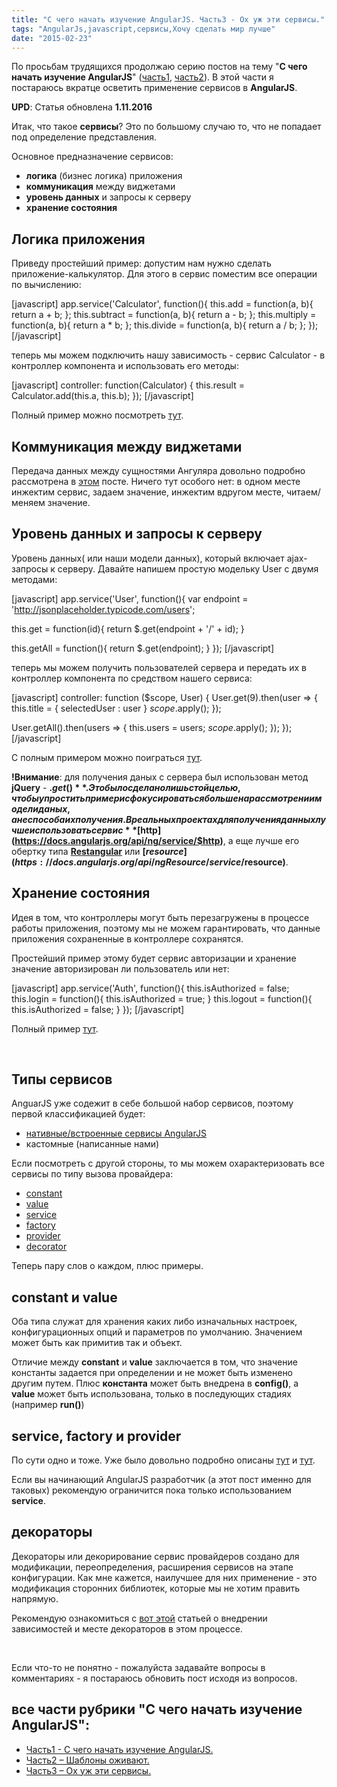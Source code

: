```yaml
---
title: "С чего начать изучение AngularJS. Часть3 - Ох уж эти сервисы."
tags: "AngularJs,javascript,сервисы,Хочу сделать мир лучше"
date: "2015-02-23"
---
```


По просьбам трудящихся продолжаю серию постов на тему "**С чего начать изучение AngularJS**" ([часть1](http://stepansuvorov.com/blog/2012/12/%D1%81-%D1%87%D0%B5%D0%B3%D0%BE-%D0%BD%D0%B0%D1%87%D0%B0%D1%82%D1%8C-%D0%B8%D0%B7%D1%83%D1%87%D0%B5%D0%BD%D0%B8%D0%B5-angularjs/ "С чего начать изучение AngularJS"), [часть2](http://stepansuvorov.com/blog/2013/06/start-with-angularjs-part2/ "С чего начать изучение AngularJS. Часть2 – Шаблоны оживают.")). В этой части я постараюсь вкратце осветить применение сервисов в **AngularJS**.

**UPD**: Статья обновлена **1.11.2016**

Итак, что такое **сервисы**? Это по большому случаю то, что не попадает под определение представления.

Основное предназначение сервисов:

- **логика** (бизнес логика) приложения
- **коммуникация** между виджетами
- **уровень данных** и запросы к серверу
- **хранение состояния**

## Логика приложения

Приведу простейший пример: допустим нам нужно сделать приложение-калькулятор. Для этого в сервис поместим все операции по вычислению:

\[javascript\] app.service('Calculator', function(){ this.add = function(a, b){ return a + b; }; this.subtract = function(a, b){ return a - b; }; this.multiply = function(a, b){ return a \* b; }; this.divide = function(a, b){ return a / b; }; }); \[/javascript\]

теперь мы можем подключить нашу зависимость - сервис Calculator - в контроллер компонента и использовать его методы:

\[javascript\] controller: function(Calculator) { this.result = Calculator.add(this.a, this.b); }); \[/javascript\]

Полный пример можно посмотреть [тут](https://plnkr.co/edit/JgKOiBGaJkdvxujHoklG?p=preview "jsfiddle").

## Коммуникация между виджетами

Передача данных между сущностями Ангуляра довольно подробно рассмотрена в [этом](http://stepansuvorov.com/blog/2014/09/angularjs-data-transfer/ "Передача данных между сущностями AngularJS") посте. Ничего тут особого нет: в одном месте инжектим сервис, задаем значение, инжектим вдругом месте, читаем/меняем значение.

## Уровень данных и запросы к серверу

Уровень данных( или наши модели данных), который включает ajax-запросы к серверу. Давайте напишем простую модельку User с двумя методами:

\[javascript\] app.service('User', function(){ var endpoint = 'http://jsonplaceholder.typicode.com/users';

this.get = function(id){ return $.get(endpoint + '/' + id); }

this.getAll = function(){ return $.get(endpoint); } }); \[/javascript\]

теперь мы можем получить пользователей сервера и передать их в контроллер компонента по средством нашего сервиса:

\[javascript\] controller: function ($scope, User) { User.get(9).then(user => { this.title = { selectedUser : user } $scope.$apply(); });

User.getAll().then(users => { this.users = users; $scope.$apply(); }); }); \[/javascript\]

С полным примером можно поиграться [тут](https://plnkr.co/edit/6o9inqc2X5WsWrnwwmxP?p=preview "jsfiddle.net").

**!Внимание**: для получения даных с сервера был использован метод **jQuery** - **$.get()**. Это было сделано лишь с той целью, чтобы упростить пример и сфокусироваться больше на рассмотрении модели даных, а не способа их получения. В реальных проектах для получения данных лучше использовать сервис **[$http](https://docs.angularjs.org/api/ng/service/$http)**, а еще лучше его обертку типа **[Restangular](https://github.com/mgonto/restangular)** или **[$resource](https://docs.angularjs.org/api/ngResource/service/$resource)**.

## Хранение состояния

Идея в том, что контроллеры могут быть перезагружены в процессе работы приложения, поэтому мы не можем гарантировать, что данные приложения сохраненные в контроллере сохранятся.

Простейший пример этому будет сервис авторизации и хранение значение авторизирован ли пользователь или нет:

\[javascript\] app.service('Auth', function(){ this.isAuthorized = false; this.login = function(){ this.isAuthorized = true; } this.logout = function(){ this.isAuthorized = false; } }); \[/javascript\]

Полный пример [тут](https://plnkr.co/edit/ZBL9dEHVvxdCudrQG4wC?p=preview "jsfiddle.net").

 

## Типы сервисов

AnguarJS уже содежит в себе большой набор сервисов, поэтому первой классификацией будет:

- [нативные/встроенные сервисы AngularJS](http://stepansuvorov.com/blog/2013/07/%D0%B2%D1%81%D1%82%D1%80%D0%BE%D0%B5%D0%BD%D0%BD%D1%8B%D0%B5-%D1%81%D0%B5%D1%80%D0%B2%D0%B8%D1%81%D1%8B-angularjs/ "Встроенные сервисы AngularJS")
- кастомные (написанные нами)

Если посмотреть с другой стороны, то мы можем охарактеризовать все сервисы по типу вызова провайдера:

- [constant](https://docs.angularjs.org/api/auto/service/$provide#constant "docs.angularjs.org")
- [value](https://docs.angularjs.org/api/auto/service/$provide#value)
- [service](https://docs.angularjs.org/api/auto/service/$provide#service)
- [factory](https://docs.angularjs.org/api/auto/service/$provide#factory)
- [provider](https://docs.angularjs.org/api/auto/service/$provide#provider)
- [decorator](https://docs.angularjs.org/api/auto/service/$provide#decorator)

Теперь пару слов о каждом, плюс примеры.

## constant и value

Оба типа служат для хранения каких либо изначальных настроек, конфигурационных опций и параметров по умолчанию. Значением может быть как примитив так и объект.

Отличие между **constant** и **value** заключается в том, что значение константы задается при определении и не может быть изменено другим путем. Плюс **константа** может быть внедрена в **config()**, а **value** может быть использована, только в последующих стадиях (например **run()**)

## service, factory и provider

По сути одно и тоже. Уже было довольно подробно описаны [тут](http://stepansuvorov.com/blog/2013/03/angularjs-%D1%87%D0%B5%D0%BC-%D0%BE%D1%82%D0%BB%D0%B8%D1%87%D0%B0%D0%B5%D1%82%D1%81%D1%8F-provider-factory-%D0%B8-service/ "AngularJs: чем отличается provider, factory и service") и [тут](http://stepansuvorov.com/blog/2014/12/angularjs-mistakes/ "Самые распространенные ошибки AngularJS разработчиков").

Если вы начинающий AngularJS разработчик (а этот пост именно для таковых) рекомендую ограничится пока только использованием **service**.

## декораторы

Декораторы или декорирование сервис провайдеров создано для модификации, переопределения, расширения сервисов на этапе конфигурации. Как мне кажется, наилучшее для них применение - это модификация сторонних библиотек, которые мы не хотим править напрямую.

Рекомендую ознакомиться с [вот этой](http://stepansuvorov.com/blog/2013/07/%D0%BC%D0%BE%D0%B4%D1%83%D0%BB%D0%B8-angularjs-%D0%B8-%D0%B2%D0%BD%D0%B5%D0%B4%D1%80%D0%B5%D0%BD%D0%B8%D0%B5-%D0%B7%D0%B0%D0%B2%D0%B8%D1%81%D0%B8%D0%BC%D0%BE%D1%81%D1%82%D0%B5%D0%B9/ "Модули AngularJS и внедрение зависимостей") статьей о внедрении зависимостей и месте декораторов в этом процессе.

 

Если что-то не понятно - пожалуйста задавайте вопросы в комментариях - я постараюсь обновить пост исходя из вопросов.

## все части рубрики "С чего начать изучение AngularJS":

- [Часть1 - С чего начать изучение AngularJS.](http://stepansuvorov.com/blog/2012/12/%D1%81-%D1%87%D0%B5%D0%B3%D0%BE-%D0%BD%D0%B0%D1%87%D0%B0%D1%82%D1%8C-%D0%B8%D0%B7%D1%83%D1%87%D0%B5%D0%BD%D0%B8%D0%B5-angularjs/)
- [Часть2 – Шаблоны оживают.](http://stepansuvorov.com/blog/2013/06/start-with-angularjs-part2/)
- [Часть3 – Ох уж эти сервисы.](http://stepansuvorov.com/blog/2015/02/%D1%81-%D1%87%D0%B5%D0%B3%D0%BE-%D0%BD%D0%B0%D1%87%D0%B0%D1%82%D1%8C-angularjs-%D1%87%D0%B0%D1%81%D1%82%D1%8C3/)
